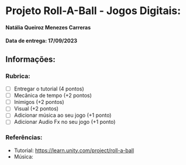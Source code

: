 # Projeto Roll-A-Ball - Jogos Digitais:
#### Natália Queiroz Menezes Carreras
#### Data de entrega: 17/09/2023
## Informações:
### Rubrica:
  - [ ] Entregar o tutorial (4 pontos)
  - [ ] Mecânica de tempo (+2 pontos)
  - [ ] Inimigos (+2 pontos)
  - [ ] Visual (+2 pontos)
  - [ ] Adicionar música ao seu jogo (+1 ponto)
  - [ ] Adicionar Audio Fx no seu jogo (+1 ponto)
### Referências:
  -  Tutorial: https://learn.unity.com/project/roll-a-ball
  -  Música:
